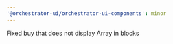 ```yaml
---
'@orchestrator-ui/orchestrator-ui-components': minor
---
```


Fixed buy that does not display Array in blocks
